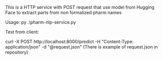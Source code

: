 This is a HTTP service with POST request that use model from Hugging Face to extract parts from non formalized pharm names

Usage:
py .\pharm-nlp-service.py 

Test from client:

curl -X POST http://localhost:8000/predict   -H "Content-Type: application/json"   -d "@request.json"
(There is example of request.json  in repository)


